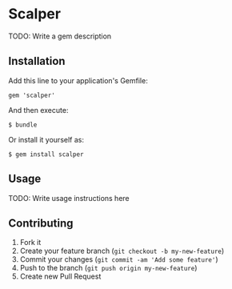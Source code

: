 # Scalper

TODO: Write a gem description

## Installation

Add this line to your application's Gemfile:

    gem 'scalper'

And then execute:

    $ bundle

Or install it yourself as:

    $ gem install scalper

## Usage

TODO: Write usage instructions here

## Contributing

1. Fork it
2. Create your feature branch (`git checkout -b my-new-feature`)
3. Commit your changes (`git commit -am 'Add some feature'`)
4. Push to the branch (`git push origin my-new-feature`)
5. Create new Pull Request
